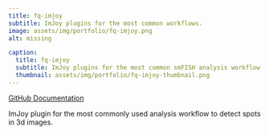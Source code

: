 ```yaml
---
title: fq-imjoy
subtitle: ImJoy plugins for the most common workflows.
image: assets/img/portfolio/fq-imjoy.png
alt: missing

caption:
  title: fq-imjoy
  subtitle: ImJoy plugins for the most common smFISH analysis workflow.
  thumbnail: assets/img/portfolio/fq-imjoy-thumbnail.png
---
```


[GitHub <i class="fab fa-github fa-1x" aria-hidden="true"></i>](https://github.com/fish-quant/fq-imjoy)  [Documentation <i class="fas fa-question-circle fa-1x" aria-hidden="true"></i>](https://fq-imjoy.readthedocs.io/en/latest/)

ImJoy plugin for the most commonly used analysis workflow to detect spots in 3d images.

